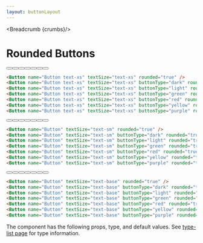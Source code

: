```yaml
---
layout: buttonLayout
---
```


<script>
  import Htwo from '../utils/Htwo.svelte'
  import { Button, Table, TableDefaultRow, Breadcrumb } from '$lib/index';
  import componentProps from '../props/Button.json'
  // Props table
  let items = componentProps.props
	let propHeader = ['Name', 'Type', 'Default']
	
	let divClass='w-full relative overflow-x-auto shadow-md sm:rounded-lg'

  let crumbs = [
    {
      label:'Home',
      href:'/'
    },
    {
      label:'Buttons',
      href:'/buttons/'
    },
    {
      label:'Round button',
      href:'/buttons/rounded'
    },
  ]
</script>

<Breadcrumb {crumbs}/>

<h1 class="text-3xl w-full dark:text-white py-8">Rounded Buttons</h1>

<Htwo label="Size xs" />

<div class="rounded-xl w-full my-4 mx-auto bg-gradient-to-r bg-white dark:bg-gray-900 border border-gray-200 dark:border-gray-700 p-2 sm:p-6">
  <Button name="Button text-xs" textSize="text-xs" rounded="true" />
  <Button name="Button text-xs" textSize="text-xs" buttonType="dark" rounded="true" />
  <Button name="Button text-xs" textSize="text-xs" buttonType="light" rounded="true" />
  <Button name="Button text-xs" textSize="text-xs" buttonType="green" rounded="true" />
  <Button name="Button text-xs" textSize="text-xs" buttonType="red" rounded="true" />
  <Button name="Button text-xs" textSize="text-xs" buttonType="yellow" rounded="true" />
  <Button name="Button text-xs" textSize="text-xs" buttonType="purple" rounded="true" />
</div>

```html
<Button name="Button text-xs" textSize="text-xs" rounded="true" />
<Button name="Button text-xs" textSize="text-xs" buttonType="dark" rounded="true" />
<Button name="Button text-xs" textSize="text-xs" buttonType="light" rounded="true" />
<Button name="Button text-xs" textSize="text-xs" buttonType="green" rounded="true" />
<Button name="Button text-xs" textSize="text-xs" buttonType="red" rounded="true" />
<Button name="Button text-xs" textSize="text-xs" buttonType="yellow" rounded="true" />
<Button name="Button text-xs" textSize="text-xs" buttonType="purple" rounded="true" />
```

<Htwo label="Size sm" />

<div class="rounded-xl w-full my-4 mx-auto bg-gradient-to-r bg-white dark:bg-gray-900 border border-gray-200 dark:border-gray-700 p-2 sm:p-6">
  <Button name="Button" textSize="text-sm" rounded="true" />
  <Button name="Button" textSize="text-sm" buttonType="dark" rounded="true" />
  <Button name="Button" textSize="text-sm" buttonType="light" rounded="true" />
  <Button name="Button" textSize="text-sm" buttonType="green" rounded="true" />
  <Button name="Button" textSize="text-sm" buttonType="red" rounded="true" />
  <Button name="Button" textSize="text-sm" buttonType="yellow" rounded="true" />
  <Button name="Button" textSize="text-sm" buttonType="purple" rounded="true" />
</div>

```html
<Button name="Button" textSize="text-sm" rounded="true" />
<Button name="Button" textSize="text-sm" buttonType="dark" rounded="true" />
<Button name="Button" textSize="text-sm" buttonType="light" rounded="true" />
<Button name="Button" textSize="text-sm" buttonType="green" rounded="true" />
<Button name="Button" textSize="text-sm" buttonType="red" rounded="true" />
<Button name="Button" textSize="text-sm" buttonType="yellow" rounded="true" />
<Button name="Button" textSize="text-sm" buttonType="purple" rounded="true" />
```

<Htwo label="Size base" />

<div class="rounded-xl w-full my-4 mx-auto bg-gradient-to-r bg-white dark:bg-gray-900 border border-gray-200 dark:border-gray-700 p-2 sm:p-6">
  <Button name="Button" textSize="text-base" rounded="true" />
  <Button name="Button" textSize="text-base" buttonType="dark" rounded="true" />
  <Button name="Button" textSize="text-base" buttonType="light" rounded="true" />
  <Button name="Button" textSize="text-base" buttonType="green" rounded="true" />
  <Button name="Button" textSize="text-base" buttonType="red" rounded="true" />
  <Button name="Button" textSize="text-base" buttonType="yellow" rounded="true" />
  <Button name="Button" textSize="text-base" buttonType="purple" rounded="true" />
</div>

```html
<Button name="Button" textSize="text-base" rounded="true" />
<Button name="Button" textSize="text-base" buttonType="dark" rounded="true" />
<Button name="Button" textSize="text-base" buttonType="light" rounded="true" />
<Button name="Button" textSize="text-base" buttonType="green" rounded="true" />
<Button name="Button" textSize="text-base" buttonType="red" rounded="true" />
<Button name="Button" textSize="text-base" buttonType="yellow" rounded="true" />
<Button name="Button" textSize="text-base" buttonType="purple" rounded="true" />
```

<Htwo label="Props" />

<p>The component has the following props, type, and default values. See <a href="/type-list" class="text-blue-600 hover:underline dark:text-blue-500">type-list page</a> for type information.</p>


<Table header={propHeader} {divClass} >
  <TableDefaultRow {items} rowState='hover' />
</Table>
